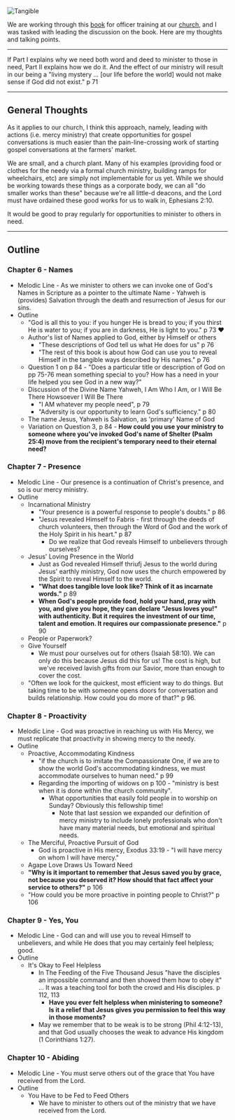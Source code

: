 <div className="postImageContainer"><img src="/blogpost/tangible.jpg" className="postImage" alt="Tangible" title="Tangible" /></div>

We are working through this [book](https://tangibletheology.com/tangible-book/) for officer training at our [church](https://www.arcopc.org/), and I was tasked with leading the discussion on the book. Here are my thoughts and talking points.

---

If Part I explains why we need both word and deed to minister to those in need, Part II explains how we do it. And the effect of our ministry will result in our being a "living mystery ... [our life before the world] would not make sense if God did not exist." p 71

---
## General Thoughts 

As it applies to our church, I think this approach, namely, leading with actions (i.e. mercy ministry) that create opportunities for gospel conversations is much easier than the pain-line-crossing work of starting gospel conversations at the farmers' market.

We are small, and a church plant. Many of his examples (providing food or clothes for the needy via a formal church ministry, building ramps for wheelchairs, etc) are simply not implementable for us yet. While we should be working towards these things as a corporate body, we can all "do smaller works than these" because we're all little-d deacons, and the Lord must have ordained these good works for us to walk in, Ephesians 2:10. 

It would be good to pray regularly for opportunities to minister to others in need.

---
## Outline

### Chapter 6 - Names
- Melodic Line - As we minister to others we can invoke one of God's Names in Scripture as a pointer to the ultimate Name - Yahweh is (provides) Salvation through the death and resurrection of Jesus for our sins.
- Outline
	- "God is all this to you: if you hunger He is bread to you; if you thirst He is water to you; if you are in darkness, He is light to you." p 73 ❤️
	- Author's list of Names applied to God, either by Himself or others
		- "These descriptions of God tell us what He does for us" p 76
		- "The rest of this book is about how God can use you to reveal Himself in the tangible ways described by His names." p 76
	- Question 1 on p 84 - "Does a particular title or description of God on pp 75-76 mean something special to you? How has a need in your life helped you see God in a new way?"
	- Discussion of the Divine Name Yahweh, I Am Who I Am, or I Will Be There Howsoever I Will Be There
		- "I AM whatever my people need", p 79
		- "Adversity is our opportunity to learn God's sufficiency." p 80
	- The name Jesus, Yahweh is Salvation, as 'primary' Name of God
	- Variation on Question 3, p 84 - **How could you use your ministry to someone where you've invoked God's name of Shelter (Psalm 25:4) move from the recipient's temporary need to their eternal need?**

### Chapter 7 - Presence
- Melodic Line - Our presence is a continuation of Christ's presence, and so is our mercy ministry.
- Outline
	- Incarnational Ministry
		- "Your presence is a powerful response to people's doubts." p 86
		- "Jesus revealed Himself to Fabris - first through the deeds of church volunteers, then through the Word of God and the work of the Holy Spirit in his heart." p 87
			- Do we realize that God reveals Himself to unbelievers through ourselves?
	- Jesus' Loving Presence in the World
		- Just as God revealed Himself thriufj Jesus to the world during Jesus' earthly ministry, God now uses the church empowered by the Spirit to reveal Himself to the world.
		- **"What does tangible love look like? Think of it as incarnate words."** p 89
		- **When God's people provide food, hold your hand, pray with you, and give you hope, they can declare "Jesus loves you!" with authenticity. But it requires the investment of our time, talent and emotion. It requires our compassionate presence."** p 90
	- People or Paperwork?
	- Give Yourself
		- We must pour ourselves out for others (Isaiah 58:10). We can only do this because Jesus did this for us! The cost is high, but we've received lavish gifts from our Savior, more than enough to cover the cost.
	- "Often we look for the quickest, most efficient way to do things. But taking time to be with someone opens doors for conversation and builds relationship. How could you do more of that?" p 96.

### Chapter 8 - Proactivity
- Melodic Line - God was proactive in reaching us with His Mercy, we must replicate that proactivity in showing mercy to the needy.
- Outline
	- Proactive, Accommodating Kindness
		- "if the church is to imitate the Compassionate One, if we are to show the world God's accommodating kindness, we must accommodate ourselves to human need." p 99
		- Regarding the importing of widows on p 100 - "ministry is best when it is done within the church community". 
			- What opportunities that easily fold people in to worship on Sunday? Obviously this fellowship time!
				- Note that last session we expanded our definition of mercy ministry to include lonely professionals who don't have many material needs, but emotional and spiritual needs.
	- The Merciful, Proactive Pursuit of God 
		- God is proactive in His mercy, Exodus 33:19 - "I will have mercy on whom I will have mercy."
	- Agape Love Draws Us Toward Need
	- **"Why is it important to remember that Jesus saved you by grace, not because you deserved it? How should that fact affect your service to others?"** p 106
	- "How could you be more proactive in pointing people to Christ?" p 106

### Chapter 9 - Yes, You
- Melodic Line - God can and will use you to reveal Himself to unbelievers, and while He does that you may certainly feel helpless; good.
- Outline
	- It's Okay to Feel Helpless
		- In The Feeding of the Five Thousand Jesus "have the disciples an impossible command and then showed them how to obey it" ... It was a teaching tool for both the crowd and His disciples. p 112, 113
			- **Have you ever felt helpless when ministering to someone? Is it a relief that Jesus gives you permission to feel this way in those moments?**
		- May we remember that to be weak is to be strong (Phil 4:12-13), and that God usually chooses the weak to advance His kingdom (1 Corinthians 1:27).

### Chapter 10 - Abiding
- Melodic Line - You must serve others out of the grace that You have received from the Lord.
- Outline
	- You Have to be Fed to Feed Others
		- We have to minister to others out of the ministry that we have received from the Lord.
